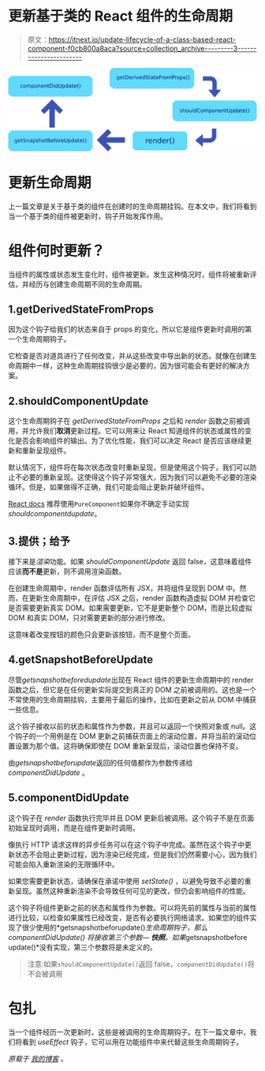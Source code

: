 # 更新基于类的 React 组件的生命周期

> 原文：<https://itnext.io/update-lifecycle-of-a-class-based-react-component-f0cb800a8aca?source=collection_archive---------3----------------------->

![](img/9ce84da788f741bf64f4281d7efddeca.png)

# 更新生命周期

上一篇文章是关于基于类的组件在创建时的生命周期挂钩。在本文中，我们将看到当一个基于类的组件被更新时，钩子开始发挥作用。

# 组件何时更新？

当组件的属性或状态发生变化时，组件被更新。发生这种情况时，组件将被重新评估，并经历与创建生命周期不同的生命周期。

## 1.getDerivedStateFromProps

因为这个钩子给我们的状态来自于 props 的变化，所以它是组件更新时调用的第一个生命周期钩子。

它检查是否对道具进行了任何改变，并从这些改变中导出新的状态。就像在创建生命周期中一样，这种生命周期挂钩很少是必要的，因为很可能会有更好的解决方案。

## 2.shouldComponentUpdate

这个生命周期钩子在 *getDerivedStateFromProps* 之后和 *render* 函数之前被调用，并允许我们**取消**更新过程。它可以用来让 React 知道组件的状态或属性的变化是否会影响组件的输出。为了优化性能，我们可以决定 React 是否应该继续更新和重新呈现组件。

默认情况下，组件将在每次状态改变时重新呈现，但是使用这个钩子，我们可以防止不必要的重新呈现。这使得这个钩子非常强大，因为我们可以避免不必要的渲染循环。但是，如果做得不正确，我们可能会阻止更新并破坏组件。

[React docs](https://reactjs.org/docs/react-component.html#shouldcomponentupdate) 推荐使用`PureComponent`如果你不确定手动实现*shouldcomponentdupdate*。

## 3.提供；给予

接下来是*渲染*功能。如果 *shouldComponentUpdate* 返回 false，这意味着组件应该**而不是**更新，则不调用渲染函数。

在创建生命周期中，render 函数评估所有 JSX，并将组件呈现到 DOM 中。然而，在更新生命周期中，在评估 JSX 之后，render 函数构造虚拟 DOM 并检查它是否需要更新真实 DOM。如果需要更新，它不是更新整个 DOM，而是比较虚拟 DOM 和真实 DOM，只对需要更新的部分进行修改。

这意味着改变按钮的颜色只会更新该按钮，而不是整个页面。

## 4.getSnapshotBeforeUpdate

尽管*getsnapshotbeforedupdate*出现在 React 组件的更新生命周期中的 render 函数之后，但它是在任何更新实际提交到真正的 DOM 之前被调用的。这也是一个不常使用的生命周期挂钩，主要用于最后的操作，比如在更新之前从 DOM 中捕获一些信息。

这个钩子接收以前的状态和属性作为参数，并且可以返回一个快照对象或 null。这个钩子的一个用例是在 DOM 更新之前捕获页面上的滚动位置，并将当前的滚动位置设置为那个值。这将确保即使在 DOM 重新呈现后，滚动位置也保持不变。

由*getsnapshotbeforupdate*返回的任何值都作为参数传递给 *componentDidUpdate* 。

## 5.componentDidUpdate

这个钩子在 *render* 函数执行完毕并且 DOM 更新后被调用。这个钩子不是在页面初始呈现时调用，而是在组件更新时调用。

像执行 HTTP 请求这样的异步任务可以在这个钩子中完成。虽然在这个钩子中更新状态不会阻止更新过程，因为渲染已经完成，但是我们仍然需要小心，因为我们可能会陷入重新渲染的无限循环中。

如果您需要更新状态，请确保在承诺中使用 *setState()* ，以避免导致不必要的重新呈现。虽然这种重新渲染不会导致任何可见的更改，但仍会影响组件的性能。

这个钩子将组件更新之前的状态和属性作为参数。可以将先前的属性与当前的属性进行比较，以检查如果属性已经改变，是否有必要执行网络请求。如果您的组件实现了很少使用的*getsnapshotbeforupdate()*生命周期钩子，那么 *componentDidUpdate()* 将接收第三个参数— **快照**。如果*getsnapshotbefore update()*没有实现，第三个参数将是未定义的。

> 注意:如果`shouldComponentUpdate()`返回 false，`componentDidUpdate()`将不会被调用

# 包扎

当一个组件经历一次更新时，这些是被调用的生命周期钩子。在下一篇文章中，我们将看到 *useEffect* 钩子，它可以用在功能组件中来代替这些生命周期钩子。

*原载于* [*我的博客*](https://niharraoteblog.netlify.app/update-lifecycle-of-a-react-component) *。*